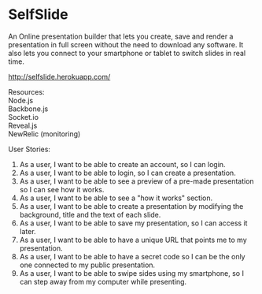 # SelfSlide 
An Online presentation builder that lets you create, save and render a presentation in full screen without the need to download any software. It also lets you connect to your smartphone or tablet to switch slides in real time.<br />

http://selfslide.herokuapp.com/

Resources: <br />
Node.js <br />
Backbone.js<br />
Socket.io<br />
Reveal.js<br />
NewRelic (monitoring)

User Stories:<br />
1. As a user, I want to be able to create an account, so I can login.<br />
2. As a user, I want to be able to login, so I can create a presentation.<br />
3. As a user, I want to be able to see a preview of a pre-made presentation so I can see how it works.<br />
4. As a user, I want to be able to see a "how it works" section.<br />
5. As a user, I want to be able to create a presentation by modifying the background, title and the text of each slide.<br />
6. As a user, I want to be able to save my presentation, so I can access it later.<br />
7. As a user, I want to be able to have a unique URL that points me to my presentation.<br />
8. As a user, I want to be able to have a secret code so I can be the only one connected to my public presentation.<br />
9. As a user, I want to be able to swipe sides using my smartphone, so I can step away from my computer while presenting.
